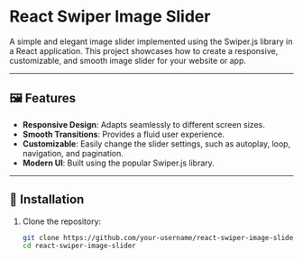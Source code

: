 # React Swiper Image Slider

A simple and elegant image slider implemented using the Swiper.js library in a React application. This project showcases how to create a responsive, customizable, and smooth image slider for your website or app.

---

## 🖼️ Features

- **Responsive Design**: Adapts seamlessly to different screen sizes.
- **Smooth Transitions**: Provides a fluid user experience.
- **Customizable**: Easily change the slider settings, such as autoplay, loop, navigation, and pagination.
- **Modern UI**: Built using the popular Swiper.js library.

---

## 🚀 Installation

1. Clone the repository:

   ```bash
   git clone https://github.com/your-username/react-swiper-image-slider.git
   cd react-swiper-image-slider
